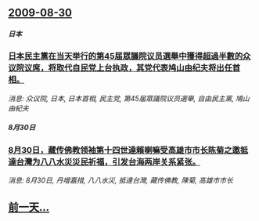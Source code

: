 ## [2009-08-30](/news/2009/08/30/index.md)

##### 日本
### [ 日本民主黨在当天举行的第45届眾議院议员選舉中獲得超過半數的众议院议席，将取代自民党上台执政，其党代表鸠山由纪夫将出任首相。](/news/2009/08/30/日本民主黨在当天举行的第45届眾議院议员選舉中獲得超過半數的众议院议席-将取代自民党上台执政-其党代表鸠山由纪夫将出任.md)
_消息: 众议院, 日本, 日本首相, 民主党, 第45届眾議院议员選舉, 自由民主黨, 鳩山由紀夫_

##### 8月30日
### [ 8月30日，藏传佛教领袖第十四世達賴喇嘛受高雄市市长陈菊之邀抵達台灣为八八水災災民祈福，引发台海两岸关系紧张。](/news/2009/08/30/8月30日-藏传佛教领袖第十四世達賴喇嘛受高雄市市长陈菊之邀抵達台灣为八八水災災民祈福-引发台海两岸关系紧张.md)
_消息: 8月30日, 丹增嘉措, 八八水災, 抵達台灣, 藏传佛教, 陳菊, 高雄市市长_

## [前一天...](/news/2009/08/28/index.md)

